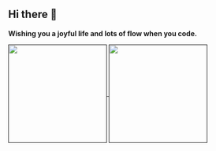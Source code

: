 
## Hi there 👋

**Wishing you a joyful life and lots of flow when you code.**

<!--
**iamhucong/iamhucong** is a ✨ _special_ ✨ repository because its `README.md` (this file) appears on your GitHub profile.

Here are some ideas to get you started:

- 🔭 I’m currently working on ...
- 🌱 I’m currently learning ...
- 👯 I’m looking to collaborate on ...
- 🤔 I’m looking for help with ...
- 💬 Ask me about ...
- 📫 How to reach me: ...
- 😄 Pronouns: ...
- ⚡ Fun fact: ...
-->

<a href="">
  <img height=200 align="center" src="https://github-readme-stats.vercel.app/api?username=iamhucong&show_icons=true&count_private=true" />
</a>
<a href="">
  <img height=200 align="center" src="https://github-readme-stats.vercel.app/api/top-langs/?username=iamhucong&layout=compact&langs_count=10&hide=html,javascript,css,freemarker,PLpgsql,PLsql" />
</a>
